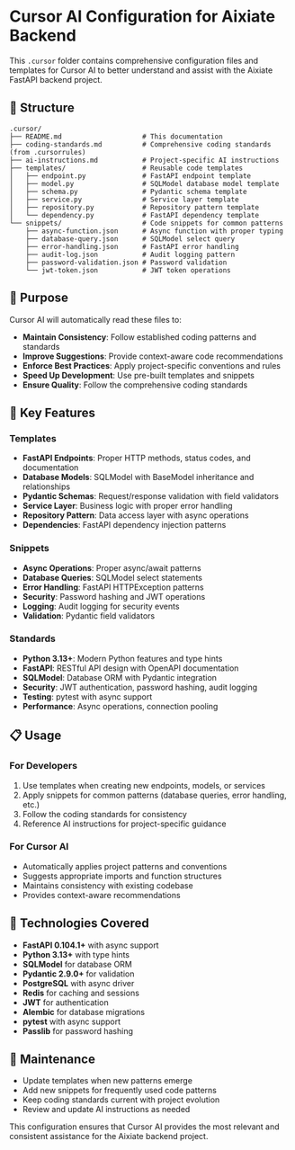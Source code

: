 # Cursor AI Configuration for Aixiate Backend

This `.cursor` folder contains comprehensive configuration files and templates for Cursor AI to better understand and assist with the Aixiate FastAPI backend project.

## 📁 Structure

```
.cursor/
├── README.md                    # This documentation
├── coding-standards.md          # Comprehensive coding standards (from .cursorrules)
├── ai-instructions.md           # Project-specific AI instructions
├── templates/                   # Reusable code templates
│   ├── endpoint.py              # FastAPI endpoint template
│   ├── model.py                 # SQLModel database model template
│   ├── schema.py                # Pydantic schema template
│   ├── service.py               # Service layer template
│   ├── repository.py            # Repository pattern template
│   └── dependency.py            # FastAPI dependency template
└── snippets/                    # Code snippets for common patterns
    ├── async-function.json      # Async function with proper typing
    ├── database-query.json      # SQLModel select query
    ├── error-handling.json      # FastAPI error handling
    ├── audit-log.json           # Audit logging pattern
    ├── password-validation.json # Password validation
    └── jwt-token.json           # JWT token operations
```

## 🎯 Purpose

Cursor AI will automatically read these files to:
- **Maintain Consistency**: Follow established coding patterns and standards
- **Improve Suggestions**: Provide context-aware code recommendations
- **Enforce Best Practices**: Apply project-specific conventions and rules
- **Speed Up Development**: Use pre-built templates and snippets
- **Ensure Quality**: Follow the comprehensive coding standards

## 🚀 Key Features

### Templates
- **FastAPI Endpoints**: Proper HTTP methods, status codes, and documentation
- **Database Models**: SQLModel with BaseModel inheritance and relationships
- **Pydantic Schemas**: Request/response validation with field validators
- **Service Layer**: Business logic with proper error handling
- **Repository Pattern**: Data access layer with async operations
- **Dependencies**: FastAPI dependency injection patterns

### Snippets
- **Async Operations**: Proper async/await patterns
- **Database Queries**: SQLModel select statements
- **Error Handling**: FastAPI HTTPException patterns
- **Security**: Password hashing and JWT operations
- **Logging**: Audit logging for security events
- **Validation**: Pydantic field validators

### Standards
- **Python 3.13+**: Modern Python features and type hints
- **FastAPI**: RESTful API design with OpenAPI documentation
- **SQLModel**: Database ORM with Pydantic integration
- **Security**: JWT authentication, password hashing, audit logging
- **Testing**: pytest with async support
- **Performance**: Async operations, connection pooling

## 📋 Usage

### For Developers
1. Use templates when creating new endpoints, models, or services
2. Apply snippets for common patterns (database queries, error handling, etc.)
3. Follow the coding standards for consistency
4. Reference AI instructions for project-specific guidance

### For Cursor AI
- Automatically applies project patterns and conventions
- Suggests appropriate imports and function structures
- Maintains consistency with existing codebase
- Provides context-aware recommendations

## 🔧 Technologies Covered

- **FastAPI 0.104.1+** with async support
- **Python 3.13+** with type hints
- **SQLModel** for database ORM
- **Pydantic 2.9.0+** for validation
- **PostgreSQL** with async driver
- **Redis** for caching and sessions
- **JWT** for authentication
- **Alembic** for database migrations
- **pytest** with async support
- **Passlib** for password hashing

## 📝 Maintenance

- Update templates when new patterns emerge
- Add new snippets for frequently used code patterns
- Keep coding standards current with project evolution
- Review and update AI instructions as needed

This configuration ensures that Cursor AI provides the most relevant and consistent assistance for the Aixiate backend project. 